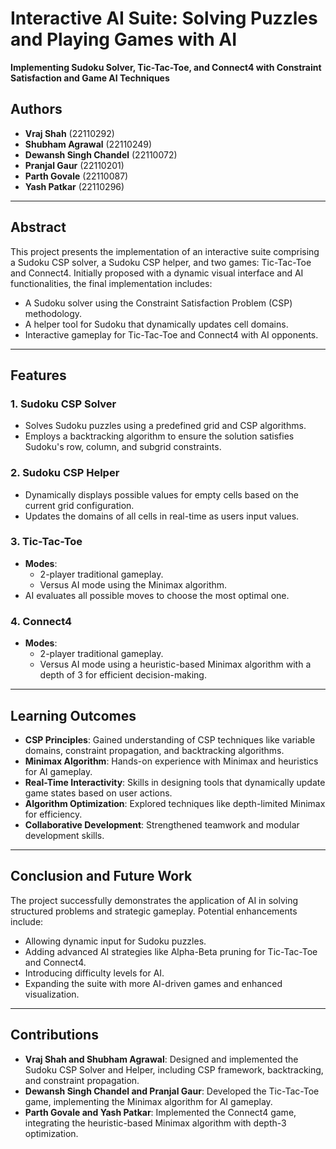 # Interactive AI Suite: Solving Puzzles and Playing Games with AI

**Implementing Sudoku Solver, Tic-Tac-Toe, and Connect4 with Constraint Satisfaction and Game AI Techniques**

## Authors
- **Vraj Shah** (22110292)
- **Shubham Agrawal** (22110249)
- **Dewansh Singh Chandel** (22110072)
- **Pranjal Gaur** (22110201)
- **Parth Govale** (22110087)
- **Yash Patkar** (22110296)

---

## Abstract
This project presents the implementation of an interactive suite comprising a Sudoku CSP solver, a Sudoku CSP helper, and two games: Tic-Tac-Toe and Connect4. Initially proposed with a dynamic visual interface and AI functionalities, the final implementation includes:
- A Sudoku solver using the Constraint Satisfaction Problem (CSP) methodology.
- A helper tool for Sudoku that dynamically updates cell domains.
- Interactive gameplay for Tic-Tac-Toe and Connect4 with AI opponents.

---

## Features
### 1. Sudoku CSP Solver
- Solves Sudoku puzzles using a predefined grid and CSP algorithms.
- Employs a backtracking algorithm to ensure the solution satisfies Sudoku's row, column, and subgrid constraints.

### 2. Sudoku CSP Helper
- Dynamically displays possible values for empty cells based on the current grid configuration.
- Updates the domains of all cells in real-time as users input values.

### 3. Tic-Tac-Toe
- **Modes**: 
  - 2-player traditional gameplay.
  - Versus AI mode using the Minimax algorithm.
- AI evaluates all possible moves to choose the most optimal one.

### 4. Connect4
- **Modes**: 
  - 2-player traditional gameplay.
  - Versus AI mode using a heuristic-based Minimax algorithm with a depth of 3 for efficient decision-making.

---

## Learning Outcomes
- **CSP Principles**: Gained understanding of CSP techniques like variable domains, constraint propagation, and backtracking algorithms.
- **Minimax Algorithm**: Hands-on experience with Minimax and heuristics for AI gameplay.
- **Real-Time Interactivity**: Skills in designing tools that dynamically update game states based on user actions.
- **Algorithm Optimization**: Explored techniques like depth-limited Minimax for efficiency.
- **Collaborative Development**: Strengthened teamwork and modular development skills.

---

## Conclusion and Future Work
The project successfully demonstrates the application of AI in solving structured problems and strategic gameplay. Potential enhancements include:
- Allowing dynamic input for Sudoku puzzles.
- Adding advanced AI strategies like Alpha-Beta pruning for Tic-Tac-Toe and Connect4.
- Introducing difficulty levels for AI.
- Expanding the suite with more AI-driven games and enhanced visualization.

---

## Contributions
- **Vraj Shah and Shubham Agrawal**: Designed and implemented the Sudoku CSP Solver and Helper, including CSP framework, backtracking, and constraint propagation.
- **Dewansh Singh Chandel and Pranjal Gaur**: Developed the Tic-Tac-Toe game, implementing the Minimax algorithm for AI gameplay.
- **Parth Govale and Yash Patkar**: Implemented the Connect4 game, integrating the heuristic-based Minimax algorithm with depth-3 optimization.
